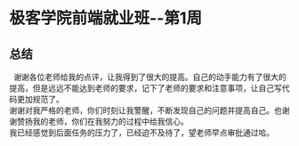 # 极客学院前端就业班--第1周
## 总结
&nbsp;&nbsp;谢谢各位老师给我的点评，让我得到了很大的提高。自己的动手能力有了很大的提高，但是远远不能达到老师的要求，记下了老师的要求和注意事项，让自己写代码更加规范了。    <br/> 
谢谢对我严格的老师，你们时刻让我警醒，不断发现自己的问题并提高自己。也谢谢赞扬我的老师，你们在我努力的过程中给我信心。    <br/> 
我已经感觉到后面任务的压力了，已经迫不及待了，望老师早点审批通过哈。